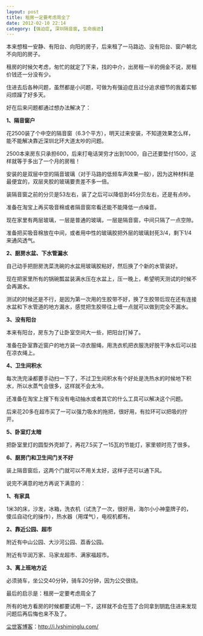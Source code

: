 ```yaml
---
layout: post
title: 租房一定要考虑周全了
date: 2012-02-10 22:14
category: [强迫症, 深圳隔音窗, 生命痕迹]
---
```

本来想租一安静、有阳台、向阳的房子，后来租了一马路边、没有阳台、窗户朝北不向阳的房子。

租房的时候欠考虑，匆忙的就定了下来，找的中介，出房租一半的佣金不说，房租价钱还一分没有少。

住进去后各种问题，虽然都是小问题，可做为有强迫症且过分追求细节的我着实郁闷烦躁了好多天。

好在后来问题都通过想办法解决了：

<strong>1、隔音窗户</strong>

花2500装了个中空的隔音窗（6.3个平方），明天过来安装，不知道效果怎么样，能不能解决靠近深圳北环大道太吵的问题。

2500本来房东只承担600，后来打电话哭穷才出到1000，自己还要垫付1500，这样就等于多出了一个月的房租！

安装的是双层中空的隔音玻璃（对于马路的低频车声效果一般），因为这种材料是最便宜的，双层夹胶的玻璃要贵差不多一倍。

装隔音窗之前的分贝是53左右，装了之后可以降低到45分贝左右，还是有点吵。

准备在淘宝上再买吸音棉或者隔音窗帘看还能不能降低一点噪音。

现在家里有两层玻璃，一层是普通的玻璃，一层是隔音窗，中间只隔了一点空隙。

准备把买吸音棉放在中间，或者用中性的玻璃胶把外层的玻璃封死3/4，剩下1/4来通风透气。

<strong>2、厨房水盆、下水管漏水</strong>

自己动手把厨房洗菜洗碗的水盆用玻璃胶粘好，然后换了个新的水管装好。

现在把家里所有的锅碗瓢盆装满水压在水盆上，压一晚上，希望明天测试的时候不会再漏水。

测试的时候还是不行，是因为第一次用的生胶带不好，换了生胶带后现在还有连接水盆和下水管道的地方漏水，感觉把生胶带往上缠一点就可以做到完全不漏水。

<strong>3、没有阳台</strong>

本来有阳台，房东为了让卧室空间大一些，把阳台打掉了。

准备在卧室靠近窗户的地方装一凉衣服绳，用洗衣机把衣服洗好脱干净水后可以挂在凉衣绳上。

<strong>4、卫生间积水</strong>

每次洗完澡都要手动扫一下了，不过卫生间积水有个好处是洗热水的时候地下积水，所以水蒸气会很多，这样就不会太冷。

还准备在淘宝上搜下有没有电动抽水或者其它的什么工具可以解决这个问题。

后来花20多在超市买了一可以强力吸水的拖把，很好用，有拉环可以把吸的拧开。

<strong>5、卧室灯太暗</strong>

把卧室里灯的圆型外壳卸了，再花7.5买了一15瓦的节能灯，家里顿时亮了很多。

<strong>6、厨房门和卫生间门关不好</strong>

装上隔音窗后，这两个门就可以不用关太好，这样子还可以通下风。

说完不满意的地方再说下满意的：

<strong>1、有家具</strong>

1米3的床，沙发，冰箱，洗衣机（试洗了一次，很好用，海尔小小神童牌子的，傻瓜自动化的操作），热水器（用煤气），电视机都有。

<strong>2、靠近公园、超市</strong>

附近有中山公园、大沙河公园、荔香公园。

附近有华润万家、马家龙超市、满家福超市。

<strong>3、离上班地方近</strong>

必须骑车，坐公交40分钟，骑车20分钟，因为公交很绕。

最后的启示是：租房一定要考虑周全了

所有的地方看房的时候都要试用一下，这样就不会在签了合同拿到钥匙住进来发现问题后再后悔也来不及了。

<a href="http://i.lvshiminglu.com/">尘世客博客</a>：<a href="http://i.lvshiminglu.com/">http://i.lvshiminglu.com/</a>

